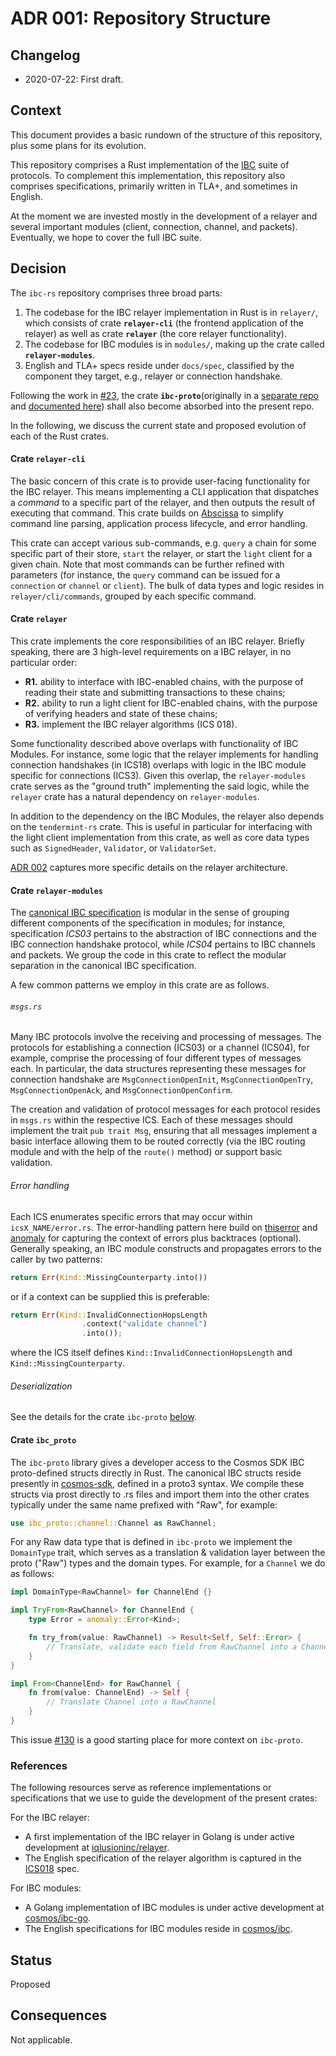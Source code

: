 # ADR 001: Repository Structure

## Changelog

* 2020-07-22: First draft.

## Context

This document provides a basic rundown of the structure of this repository, plus some plans for its evolution.

This repository comprises a Rust implementation of the [IBC](https://github.com/cosmos/ibc) suite of protocols.
To complement this implementation, this repository also comprises specifications, primarily written in TLA+, and
sometimes in English.

At the moment we are invested mostly in the development of a relayer and several important modules (client, connection,
channel, and packets).
Eventually, we hope to cover the full IBC suite. 

## Decision

The `ibc-rs` repository comprises three broad parts:

1. The codebase for the IBC relayer implementation in Rust is in `relayer/`, which consists of crate **`relayer-cli`** (the
frontend application of the relayer) as well as crate **`relayer`** (the core relayer functionality).
2. The codebase for IBC modules is in `modules/`, making up the crate called **`relayer-modules`**.
3. English and TLA+ specs reside under `docs/spec`, classified by the component they target, e.g., relayer or connection
handshake.

Following the work in [#23](https://github.com/soohoio/ibc-proto-rs/issues/23), the crate
**`ibc-proto`**(originally in a [separate repo](https://github.com/informalsystems/ibc-proto) and [documented here](https://docs.rs/ibc-proto/))
shall also become absorbed into the present repo.

In the following, we discuss the current state and proposed evolution of each of the Rust crates.

#### Crate `relayer-cli`

The basic concern of this crate is to provide user-facing functionality for the IBC relayer. This means
implementing a CLI application that dispatches a _command_ to a specific part of the relayer, and then outputs the
result of executing that command. This crate builds on
[Abscissa](https://docs.rs/abscissa_core/0.5.2/abscissa_core/) to simplify command line parsing, application process
lifecycle, and error handling.

This crate can accept various sub-commands, e.g. `query` a chain for some specific part of their store, `start` the
relayer, or start the `light` client for a given chain. Note that most commands can be further refined with parameters
(for instance, the `query` command can be issued for a `connection` or `channel` or `client`). The bulk of data types
and logic resides in `relayer/cli/commands`, grouped by each specific command.

#### Crate `relayer`

This crate implements the core responsibilities of an IBC relayer. Briefly speaking, there are 3 high-level
requirements on a IBC relayer, in no particular order:

- __R1.__ ability to interface with IBC-enabled chains, with the purpose of reading their state and submitting transactions to
these chains;
- __R2.__ ability to run a light client for IBC-enabled chains, with the purpose of verifying headers and state of these chains;
- __R3.__ implement the IBC relayer algorithms (ICS 018).

Some functionality described above overlaps with functionality of IBC Modules. For instance, some logic
that the relayer implements for handling connection handshakes (in ICS18) overlaps with logic in the IBC module specific
for connections (ICS3). Given this overlap, the `relayer-modules` crate serves as the "ground truth" implementing the
said logic, while the `relayer` crate has a natural dependency on `relayer-modules`.

In addition to the dependency on the IBC Modules, the relayer also depends on the `tendermint-rs` crate. This is
useful in particular for interfacing with the light client implementation from this crate, as well as core data types 
such as `SignedHeader`, `Validator`, or `ValidatorSet`.

[ADR 002](./adr-002-ibc-relayer.md) captures more specific details on the relayer architecture.  

#### Crate `relayer-modules`

The [canonical IBC specification](https://github.com/cosmos/ibc/tree/master/spec/) is modular in the sense of grouping
different components of the specification in modules; for instance, specification _ICS03_ pertains to the abstraction of 
IBC connections and the IBC connection handshake protocol, while _ICS04_ pertains to IBC channels and packets.
We group the code in this crate to reflect the modular separation in the canonical IBC specification.

A few common patterns we employ in this crate are as follows.

###### `msgs.rs`

Many IBC protocols involve the receiving and processing of messages.
The protocols for establishing a connection (ICS03) or a channel (ICS04), for example, comprise
the processing of four different types of messages each.
In particular, the data structures representing these messages for connection handshake are `MsgConnectionOpenInit`,
`MsgConnectionOpenTry`, `MsgConnectionOpenAck`, and `MsgConnectionOpenConfirm`.

The creation and validation of protocol messages for each protocol resides in `msgs.rs` within the respective ICS. 
Each of these messages should implement the trait `pub trait Msg`, ensuring that all messages implement a basic
interface allowing them to be routed correctly (via the IBC routing module and with the help of the `route()` method)
or support basic validation. 

###### Error handling

Each ICS enumerates specific errors that may occur within `icsX_NAME/error.rs`.
The error-handling pattern here build on [thiserror](https://lib.rs/crates/thiserror) and
[anomaly](https://lib.rs/crates/anomaly) for capturing the context of errors plus backtraces (optional).
Generally speaking, an IBC module constructs and propagates errors to the caller by two patterns:

```Rust
return Err(Kind::MissingCounterparty.into())
```

or if a context can be supplied this is preferable:

```rust
return Err(Kind::InvalidConnectionHopsLength
                .context("validate channel")
                .into());
```
where the ICS itself defines `Kind::InvalidConnectionHopsLength` and `Kind::MissingCounterparty`.

###### Deserialization

See the details for the crate `ibc-proto` [below](#crate-ibc-proto).

#### Crate `ibc_proto`

The `ibc-proto` library gives a developer access to the Cosmos SDK IBC proto-defined structs directly in Rust.
The canonical IBC structs reside presently in [cosmos-sdk](https://github.com/cosmos/ibc-go/tree/main/proto/ibc),
defined in a proto3 syntax.
We compile these structs via prost directly to .rs files and import them into the other crates typically under the same
name prefixed with "Raw", for example:

```Rust
use ibc_proto::channel::Channel as RawChannel;
```

For any Raw data type that is defined in `ibc-proto` we implement the `DomainType` trait, which serves as a translation
& validation layer between the proto ("Raw") types and the domain types. For example, for a `Channel` we do as follows:

```Rust
impl DomainType<RawChannel> for ChannelEnd {}

impl TryFrom<RawChannel> for ChannelEnd {
    type Error = anomaly::Error<Kind>;

    fn try_from(value: RawChannel) -> Result<Self, Self::Error> {
        // Translate, validate each field from RawChannel into a Channel.
    }
}

impl From<ChannelEnd> for RawChannel {
    fn from(value: ChannelEnd) -> Self {
        // Translate Channel into a RawChannel
    }
}
```

This issue [#130](https://github.com/informalsystems/hermes/issues/130) is a good starting place for more context
on `ibc-proto`.

### References

The following resources serve as reference implementations or specifications that we use to guide the development of
the present crates:

For the IBC relayer:

- A first implementation of the IBC relayer in Golang is under active development at
[iqlusioninc/relayer](https://github.com/iqlusioninc/relayer).
- The English specification of the relayer algorithm is captured in the
[ICS018](https://github.com/cosmos/ibc/tree/master/spec/relayer/ics-018-relayer-algorithms) spec.

For IBC modules:

- A Golang implementation of IBC modules is under active development
at [cosmos/ibc-go](https://github.com/cosmos/ibc-go/tree/main/modules).
- The English specifications for IBC modules reside in [cosmos/ibc](https://github.com/cosmos/ibc/tree/master/spec).

## Status

Proposed

## Consequences

Not applicable.

